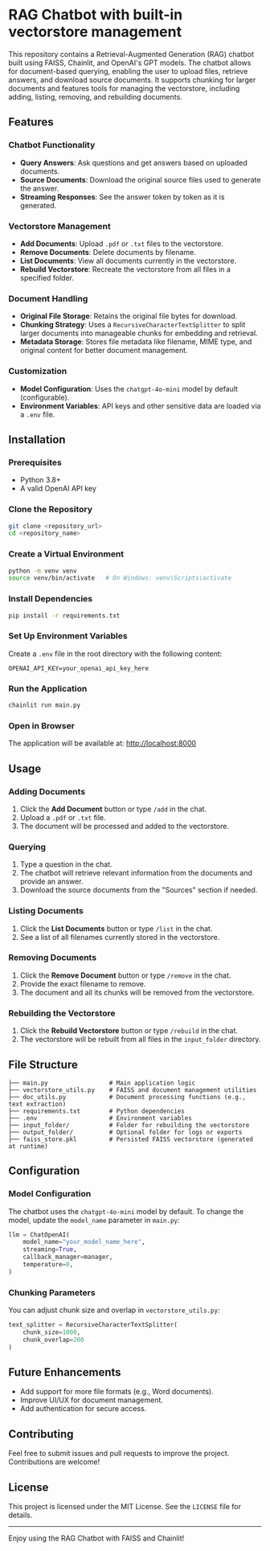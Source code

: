 # RAG Chatbot with built-in vectorstore management

This repository contains a Retrieval-Augmented Generation (RAG) chatbot built using FAISS, Chainlit, and OpenAI's GPT models. The chatbot allows for document-based querying, enabling the user to upload files, retrieve answers, and download source documents. It supports chunking for larger documents and features tools for managing the vectorstore, including adding, listing, removing, and rebuilding documents.

## Features

### Chatbot Functionality
- **Query Answers**: Ask questions and get answers based on uploaded documents.
- **Source Documents**: Download the original source files used to generate the answer.
- **Streaming Responses**: See the answer token by token as it is generated.

### Vectorstore Management
- **Add Documents**: Upload `.pdf` or `.txt` files to the vectorstore.
- **Remove Documents**: Delete documents by filename.
- **List Documents**: View all documents currently in the vectorstore.
- **Rebuild Vectorstore**: Recreate the vectorstore from all files in a specified folder.

### Document Handling
- **Original File Storage**: Retains the original file bytes for download.
- **Chunking Strategy**: Uses a `RecursiveCharacterTextSplitter` to split larger documents into manageable chunks for embedding and retrieval.
- **Metadata Storage**: Stores file metadata like filename, MIME type, and original content for better document management.

### Customization
- **Model Configuration**: Uses the `chatgpt-4o-mini` model by default (configurable).
- **Environment Variables**: API keys and other sensitive data are loaded via a `.env` file.

## Installation

### Prerequisites
- Python 3.8+
- A valid OpenAI API key

### Clone the Repository
```bash
git clone <repository_url>
cd <repository_name>
```

### Create a Virtual Environment
```bash
python -m venv venv
source venv/bin/activate   # On Windows: venv\Scripts\activate
```

### Install Dependencies
```bash
pip install -r requirements.txt
```

### Set Up Environment Variables
Create a `.env` file in the root directory with the following content:
```
OPENAI_API_KEY=your_openai_api_key_here
```

### Run the Application
```bash
chainlit run main.py
```

### Open in Browser
The application will be available at: [http://localhost:8000](http://localhost:8000)

## Usage

### Adding Documents
1. Click the **Add Document** button or type `/add` in the chat.
2. Upload a `.pdf` or `.txt` file.
3. The document will be processed and added to the vectorstore.

### Querying
1. Type a question in the chat.
2. The chatbot will retrieve relevant information from the documents and provide an answer.
3. Download the source documents from the "Sources" section if needed.

### Listing Documents
1. Click the **List Documents** button or type `/list` in the chat.
2. See a list of all filenames currently stored in the vectorstore.

### Removing Documents
1. Click the **Remove Document** button or type `/remove` in the chat.
2. Provide the exact filename to remove.
3. The document and all its chunks will be removed from the vectorstore.

### Rebuilding the Vectorstore
1. Click the **Rebuild Vectorstore** button or type `/rebuild` in the chat.
2. The vectorstore will be rebuilt from all files in the `input_folder` directory.

## File Structure

```
├── main.py                 # Main application logic
├── vectorstore_utils.py    # FAISS and document management utilities
├── doc_utils.py            # Document processing functions (e.g., text extraction)
├── requirements.txt        # Python dependencies
├── .env                    # Environment variables
├── input_folder/           # Folder for rebuilding the vectorstore
├── output_folder/          # Optional folder for logs or exports
├── faiss_store.pkl         # Persisted FAISS vectorstore (generated at runtime)
```

## Configuration

### Model Configuration
The chatbot uses the `chatgpt-4o-mini` model by default. To change the model, update the `model_name` parameter in `main.py`:
```python
llm = ChatOpenAI(
    model_name="your_model_name_here",
    streaming=True,
    callback_manager=manager,
    temperature=0,
)
```

### Chunking Parameters
You can adjust chunk size and overlap in `vectorstore_utils.py`:
```python
text_splitter = RecursiveCharacterTextSplitter(
    chunk_size=1000,
    chunk_overlap=200
)
```

## Future Enhancements
- Add support for more file formats (e.g., Word documents).
- Improve UI/UX for document management.
- Add authentication for secure access.

## Contributing
Feel free to submit issues and pull requests to improve the project. Contributions are welcome!

## License
This project is licensed under the MIT License. See the `LICENSE` file for details.

---

Enjoy using the RAG Chatbot with FAISS and Chainlit!
